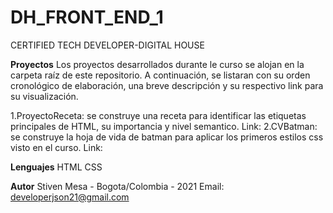# DH_FRONT_END_1
CERTIFIED TECH DEVELOPER-DIGITAL HOUSE

**Proyectos**
Los proyectos desarrollados durante le curso se alojan en la carpeta raíz de este repositorio. A continuación, se listaran con su orden cronológico de elaboración, una breve descripción y su respectivo link para su visualización.

1.ProyectoReceta: se construye una receta para identificar las etiquetas principales de HTML, su importancia y nivel semantico. Link: 
2.CVBatman: se construye la hoja de vida de batman para aplicar los primeros estilos css visto en el curso. Link: 

**Lenguajes**
HTML
CSS

**Autor**
Stiven Mesa -  Bogota/Colombia - 2021
Email: developerjson21@gmail.com